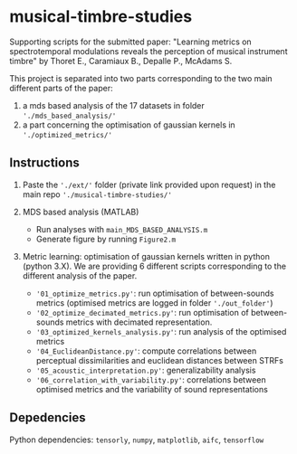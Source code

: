 # musical-timbre-studies

Supporting scripts for the submitted paper: "Learning metrics on spectrotemporal modulations reveals the perception of musical instrument timbre" by Thoret E., Caramiaux B., Depalle P., McAdams S.

This project is separated into two parts corresponding to the two main different parts of the paper:
1. a mds based analysis of the 17 datasets in folder `'./mds_based_analysis/'` 
2. a part concerning the optimisation of gaussian kernels in `'./optimized_metrics/'`

## Instructions

1. Paste the `'./ext/'` folder (private link provided upon request) in the main repo `'./musical-timbre-studies/'`

2. MDS based analysis (MATLAB)
    
   * Run analyses with `main_MDS_BASED_ANALYSIS.m`
   * Generate figure by running `Figure2.m`
    
2. Metric learning: optimisation of gaussian kernels written in python (python 3.X). We are providing 6 different scripts corresponding to the different analysis of the paper.

   * `'01_optimize_metrics.py'`: run optimisation of between-sounds metrics (optimised metrics are logged in folder `'./out_folder'`)
   * `'02_optimize_decimated_metrics.py'`: run optimisation of between-sounds metrics with decimated representation.
   * `'03_optimized_kernels_analysis.py'`: run analysis of the optimised metrics
   * `'04_EuclideanDistance.py'`: compute correlations between perceptual dissimilarities and euclidean distances between STRFs
   * `'05_acoustic_interpretation.py'`: generalizability analysis
   * `'06_correlation_with_variability.py'`: correlations between optimised metrics and the variability of sound representations

## Depedencies

Python dependencies: `tensorly`, `numpy`, `matplotlib`, `aifc`, `tensorflow`

